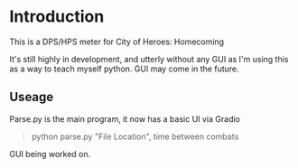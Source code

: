 # Introduction
This is a DPS/HPS meter for City of Heroes: Homecoming

It's still highly in development, and utterly without any GUI as I'm using this as a way to teach myself python.
GUI may come in the future.

## Useage
Parse.py is the main program, it now has a basic UI via Gradio

>python parse.py "File Location", time between combats

GUI being worked on.



